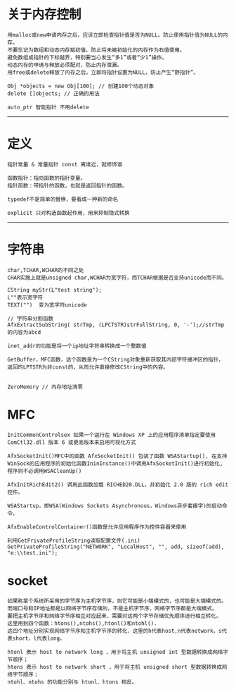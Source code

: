 # 关于内存控制

	用malloc或new申请内存之后，应该立即检查指针值是否为NULL。防止使用指针值为NULL的内存。
	不要忘记为数组和动态内存赋初值。防止将未被初始化的内存作为右值使用。
	避免数组或指针的下标越界，特别要当心发生“多1”或者“少1”操作。
	动态内存的申请与释放必须配对，防止内存泄漏。
	用free或delete释放了内存之后，立即将指针设置为NULL，防止产生“野指针”。
	
	Obj *objects = new Obj[100]; // 创建100个动态对象
	delete []objects; // 正确的用法
	
	auto_ptr 智能指针 不用delete

---
# 定义
	指针常量 & 常量指针 const 离谁近，就修饰谁
	
	函数指针：指向函数的指针变量。
	指针函数：带指针的函数，也就是返回指针的函数。
	
	typedef不是简单的替换，要看成一种新的命名
	
	explicit 只对构造函数起作用，用来抑制隐式转换

---
# 字符串
	char,TCHAR,WCHAR的不同之处
	CHAR实施上就是unsigned char,WCHAR为宽字符，而TCHAR根据是否支持unicode而不同。 
	
	CString myStr(L"test string");  
	L""表示宽字符 
	TEXT("")  变为宽字符unicode
	
	// 字符串分割函数
	AfxExtractSubString( strTmp, (LPCTSTR)strFullString, 0, '-');//strTmp的内容为abcd

	inet_addr的功能是将一个ip地址字符串转换成一个整数值

	GetBuffer，MFC函数，这个函数是为一个CString对象重新获取其内部字符缓冲区的指针，返回的LPTSTR为非const的，从而允许直接修改CString中的内容。


	ZeroMemory // 内存地址清零

# MFC

	InitCommonControlsex 如果一个运行在 Windows XP 上的应用程序清单指定要使用 ComCtl32.dll 版本 6 或更高版本来启用可视化方式

	AfxSocketInit()MFC中的函数 AfxSocketInit() 包装了函数 WSAStartup(), 在支持WinSock的应用程序的初始化函数IninInstance()中调用AfxSocketInit()进行初始化, 程序则不必调用WSACleanUp()

	AfxInitRichEdit2() 调用此函数加载 RICHED20.DLL，并初始化 2.0 版的 rich edit 控件。

	WSAStartup，即WSA(Windows Sockets Asynchronous，Windows异步套接字)的启动命令。

	AfxEnableControlContainer()函数是允许应用程序作为控件容器来使用

	利用GetPrivateProfileString读取配置文件(.ini)
	GetPrivateProfileString("NETWORK", "LocalHost", "", add, sizeof(add), "e:\\test.ini");  


# socket

	如果称某个系统所采用的字节序为主机字节序，则它可能是小端模式的，也可能是大端模式的。 
	而端口号和IP地址都是以网络字节序存储的，不是主机字节序，网络字节序都是大端模式。 
	要把主机字节序和网络字节序相互对应起来，需要对这两个字节存储优先顺序进行相互转化。 
	这里用到四个函数：htons(),ntohs(),htonl()和ntohl(). 
	这四个地址分别实现网络字节序和主机字节序的转化，这里的h代表host,n代表network，s代表short，l代表long。 

	htonl 表示 host to network long ，用于将主机 unsigned int 型数据转换成网络字节顺序； 
	htons 表示 host to network short ，用于将主机 unsigned short 型数据转换成网络字节顺序； 
	ntohl、ntohs 的功能分别与 htonl、htons 相反。



	








